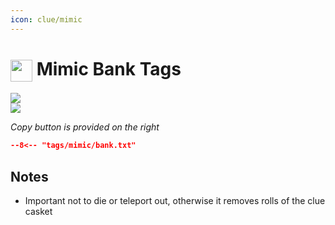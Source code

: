 ```yaml
---
icon: clue/mimic
---
```


# <img style="vertical-align:middle" src="../../icons/mimic.png" width="35"> Mimic Bank Tags

<div class="main-container" onclick="window.open('https://oldschool.runescape.wiki/w/User:Thelope#Mimic', '_blank').focus();">
    <div class="left-container">
    <img src="../images/equipment/mimic.png" />
    </div>
    <div class="left-container">
        <img src="../images/inventory/mimic.png" />
    </div>
    <div class="right-container">
        <div class="half-container-top">
        </div>
        <div class="half-container-bottom">
        </div>
    </div>
</div>

_Copy button is provided on the right_
``` json title=""
--8<-- "tags/mimic/bank.txt"
```

## Notes
- Important not to die or teleport out, otherwise it removes rolls of the clue casket